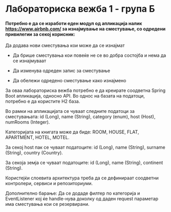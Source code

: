 # Лабораториска вежба 1 - група Б

#### Потребно е да се изработи еден модул од апликација налик https://www.airbnb.com/ за изнајмување на сместување, со одредени привилегии за секој корисник:

Да додава нови сместувања кои може да се изнајмат

- Да брише сместувања кои повеќе не се во добра состојба и нема да се изнајмуваат

- Да изменува одреден запис за сместување

- Да обележи одредено сместување како изнајмено

За оваа лабораториска вежба потребно е да креирате соодветна Spring Boot апликација, односно API. Во однос на базата на податоци, потребно е да користите H2 база.

Во рамки на апликацијата се чуваат следните податоци за сместувањата: id (Long), name (String), category (enum), host (Host), numRooms (Integer).

Категоријата на книгата може да биде: ROOM, HOUSE, FLAT, APARTMENT, HOTEL, MOTEL.

За секој host пак се чуваат податоците: id (Long), name (String), surname (String), country (Country).

За секоја земја се чуваат податоците: id (Long), name (String), continent (String).

Користејќи слоевита архитектура треба да се дефинираат соодветни контролери, сервиси и репозиториуми.

Дополнително барање: Да се додаде филтер по категорија и EventListener кој ќе handle-нува
доколку од даден request параметар има сместувања кои се резервирани.

